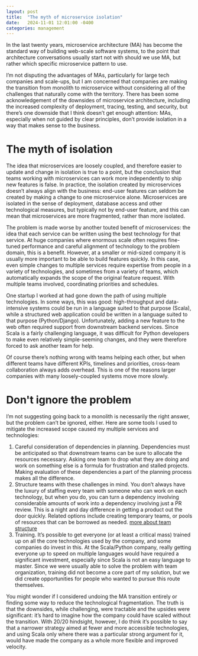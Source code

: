 ```yaml
---
layout: post
title:  "The myth of microservice isolation"
date:   2024-11-01 12:01:00 -0400
categories: management
---
```


In the last twenty years, microservice architecture (MA) has become the standard way of building web-scale software systems, to the point that architecture conversations usually start not with should we use MA, but rather which specific microservice pattern to use.

I’m not disputing the advantages of MAs, particularly for large tech companies and scale-ups, but I am concerned that companies are making the transition from monolith to microservice without considering all of the challenges that naturally come with the territory. There has been some acknowledgement of the downsides of microservice architecture, including the increased complexity of deployment, tracing, testing, and security, but there’s one downside that I think doesn’t get enough attention: MAs, especially when not guided by clear principles, don’t provide isolation in a way that makes sense to the business.

# The myth of isolation

The idea that microservices are loosely coupled, and therefore easier to update and change in isolation is true to a point, but the conclusion that teams working with microservices can work more independently to ship new features is false. In practice, the isolation created by microservices doesn’t always align with the business: end-user features can seldom be created by making a change to one microservice alone. Microservices are isolated in the sense of deployment, database access and other technological measures, but typically not by end-user feature, and this can mean that microservices are more fragmented, rather than more isolated.

The problem is made worse by another touted benefit of microservices: the idea that each service can be written using the best technology for that service. At huge companies where enormous scale often requires fine-tuned performance and careful alignment of technology to the problem domain, this is a benefit. However, at a smaller or mid-sized company it is usually more important to be able to build features quickly. In this case, even simple changes to multiple services require expertise from people in a variety of technologies, and sometimes from a variety of teams, which automatically expands the scope of the original feature request. With multiple teams involved, coordinating priorities and schedules.

One startup I worked at had gone down the path of using multiple technologies. In some ways, this was good: high-throughput and data-intensive systems could be run in a language suited to that purpose (Scala), while a structured web application could be written in a language suited to that purpose (Python/Django). Unfortunately, adding a new feature to the web often required support from downstream backend services. Since Scala is a fairly challenging language, it was difficult for Python developers to make even relatively simple-seeming changes, and they were therefore forced to ask another team for help.

Of course there’s nothing wrong with teams helping each other, but when different teams have different KPIs, timelines and priorities, cross-team collaboration always adds overhead. This is one of the reasons larger companies with many loosely-coupled systems move more slowly.

# Don't ignore the problem

I’m not suggesting going back to a monolith is necessarily the right answer, but the problem can’t be ignored, either. Here are some tools I used to mitigate the increased scope caused my multiple services and technologies:

1. Careful consideration of dependencies in planning. Dependencies must be anticipated so that downstream teams can be sure to allocate the resources necessary. Asking one team to drop what they are doing and work on something else is a formula for frustration and stalled projects. Making evaluation of these dependencies a part of the planning process makes all the difference.
2. Structure teams with these challenges in mind. You don’t always have the luxury of staffing every team with someone who can work on each technology, but when you do, you can turn a dependency involving considerable amounts of work into a dependency involving just a PR review. This is a night and day difference in getting a product out the door quickly. Related options include creating temporary teams, or pools of resources that can be borrowed as needed. [more about team structure](/management/2024/10/23/structuring-product-engineering-teams.html)
3. Training. It’s possible to get everyone (or at least a critical mass) trained up on all the core technologies used by the company, and some companies do invest in this. At the Scala/Python company, really getting everyone up to speed on multiple languages would have required a significant investment, especially since Scala is not an easy language to master. Since we were usually able to solve the problem with team organization, training did not become a core part of my solution, but we did create opportunities for people who wanted to pursue this route themselves.

You might wonder if I considered undoing the MA transition entirely or finding some way to reduce the technological fragmentation. The truth is that the downsides, while challenging, were tractable and the upsides were significant: it’s hard to imagine how the company could have scaled without the transition. With 20/20 hindsight, however, I do think it’s possible to say that a narrower strategy aimed at fewer and more accessible technologies, and using Scala only where there was a particular strong argument for it, would have made the company as a whole more flexible and improved velocity.